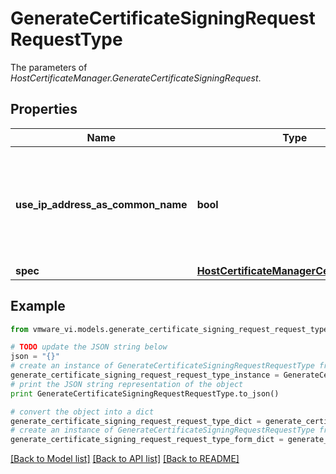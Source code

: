 # GenerateCertificateSigningRequestRequestType

The parameters of *HostCertificateManager.GenerateCertificateSigningRequest*. 

## Properties
Name | Type | Description | Notes
------------ | ------------- | ------------- | -------------
**use_ip_address_as_common_name** | **bool** | if true, use host&#39;s management IP address as CN in the CSR; otherwise use host&#39;s FQDN.  | 
**spec** | [**HostCertificateManagerCertificateSpec**](HostCertificateManagerCertificateSpec.md) |  | [optional] 

## Example

```python
from vmware_vi.models.generate_certificate_signing_request_request_type import GenerateCertificateSigningRequestRequestType

# TODO update the JSON string below
json = "{}"
# create an instance of GenerateCertificateSigningRequestRequestType from a JSON string
generate_certificate_signing_request_request_type_instance = GenerateCertificateSigningRequestRequestType.from_json(json)
# print the JSON string representation of the object
print GenerateCertificateSigningRequestRequestType.to_json()

# convert the object into a dict
generate_certificate_signing_request_request_type_dict = generate_certificate_signing_request_request_type_instance.to_dict()
# create an instance of GenerateCertificateSigningRequestRequestType from a dict
generate_certificate_signing_request_request_type_form_dict = generate_certificate_signing_request_request_type.from_dict(generate_certificate_signing_request_request_type_dict)
```
[[Back to Model list]](../README.md#documentation-for-models) [[Back to API list]](../README.md#documentation-for-api-endpoints) [[Back to README]](../README.md)


